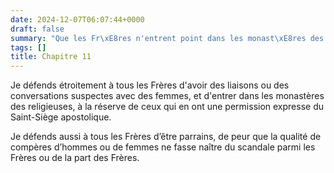 ```yaml
---
date: 2024-12-07T06:07:44+0000
draft: false
summary: "Que les Fr\xE8res n'entrent point dans les monast\xE8res des religieuses."
tags: []
title: Chapitre 11
---
```




Je défends étroitement à tous les Frères d'avoir des liaisons ou des conversations suspectes avec des femmes, et d'entrer dans les monastères des religieuses, à la réserve de ceux qui en ont une permission expresse du Saint-Siège apostolique.

Je défends aussi à tous les Frères d’être parrains, de peur que la qualité de compères d’hommes ou de femmes ne fasse naître du scandale parmi les Frères ou de la part des Frères.

